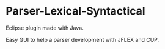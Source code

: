 ﻿# Parser-Lexical-Syntactical

Eclipse plugin made with Java.

Easy GUI to help a parser development with JFLEX and CUP.
